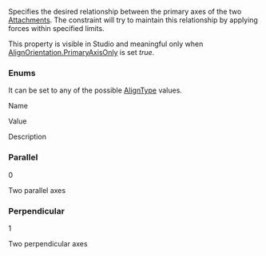 Specifies the desired relationship between the primary axes of the two [Attachments](https://developer.roblox.com/en-us/api-reference/class/Attachment). The constraint will try to maintain this relationship by applying forces within specified limits.

This property is visible in Studio and meaningful only when [AlignOrientation.PrimaryAxisOnly](https://developer.roblox.com/en-us/api-reference/property/AlignOrientation/PrimaryAxisOnly) is set _true_.

### Enums

It can be set to any of the possible [AlignType](https://developer.roblox.com/en-us/api-reference/enum/AlignType) values.

Name

Value

Description

### Parallel

0

Two parallel axes

### Perpendicular

1

Two perpendicular axes